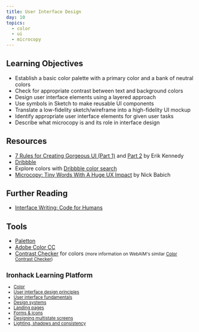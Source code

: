 ```yaml
---
title: User Interface Design
day: 10
topics:
  - color
  - ui
  - microcopy
---
```



Learning Objectives
-------------------

- Establish a basic color palette with a primary color and a bank of neutral colors
- Check for appropriate contrast between text and background colors
- Design user interface elements using a layered approach
- Use symbols in Sketch to make reusable UI components
- Translate a low-fidelity sketch/wireframe into a high-fidelity UI mockup
- Identify appropriate user interface elements for given user tasks
- Describe what microcopy is and its role in interface design


Resources
---------

- [7 Rules for Creating Gorgeous UI (Part 1)](https://medium.com/@erikdkennedy/7-rules-for-creating-gorgeous-ui-part-1-559d4e805cda) and [Part 2](https://medium.com/@erikdkennedy/7-rules-for-creating-gorgeous-ui-part-2-430de537ba96) by Erik Kennedy
- [Dribbble](https://dribbble.com)
- Explore colors with [Dribbble color search](https://dribbble.com/colors/)
- [Microcopy: Tiny Words With A Huge UX Impact](https://uxplanet.org/microcopy-tiny-words-with-a-huge-ux-impact-90140acc6e42) by Nick Babich


Further Reading
---------------

- [Interface Writing: Code for Humans](https://www.nicolefenton.com/interface-writing/)


Tools
-----

- [Paletton](http://paletton.com/)
- [Adobe Color CC](https://color.adobe.com/create/color-wheel/)
- [Contrast Checker](https://contrastchecker.com) for colors <small>(more information on WebAIM's similar [Color Contrast Checker](https://webaim.org/resources/contrastchecker/))


Ironhack Learning Platform
---------------------------

- [Color](http://learn.ironhack.com/#/learning_unit/3403)
- [User interface design principles](http://learn.ironhack.com/#/learning_unit/3367)
- [User interface fundamentals](http://learn.ironhack.com/#/learning_unit/3396)
- [Design systems](http://learn.ironhack.com/#/learning_unit/3415)
- [Landing pages](http://learn.ironhack.com/#/learning_unit/3434)
- [Forms & icons](http://learn.ironhack.com/#/learning_unit/3407)
- [Designing multistate screens](http://learn.ironhack.com/#/learning_unit/3410)
- [Lighting, shadows and consistency](http://learn.ironhack.com/#/learning_unit/3412)
